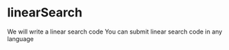 # linearSearch
We will write a linear search code
You can submit linear search code in any language
